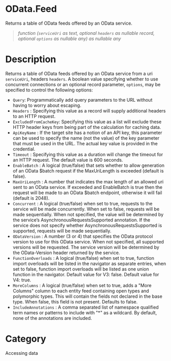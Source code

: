 ﻿# OData.Feed
Returns a table of OData feeds offered by an OData service.
> _function (<code>serviceUri</code> as text, optional <code>headers</code> as nullable record, optional <code>options</code> as nullable any) as nullable any_
# Description 
Returns a table of OData feeds offered by an OData service from a uri <code>serviceUri</code>, headers <code>headers</code>. A boolean value specifying whether to use concurrent connections or an optional record parameter, <code>options</code>, may be specified to control the following options:
    <ul>
    <li><code>Query</code>: Programmatically add query parameters to the URL without having to worry about escaping. </li>
    <li> <code>Headers</code> : Specifying this value as a record will supply additional headers to an HTTP request.</li>
    <li> <code>ExcludedFromCacheKey</code>: Specifying this value as a list will exclude these HTTP header keys from being part of the calculation for caching data.</li>
    <li> <code>ApiKeyName</code> : If the target site has a notion of an API key, this parameter can be used to specify the name (not the value) of the key parameter that must be used in the URL. The actual key value is provided in the credential.</li>
    <li> <code>Timeout</code> : Specifying this value as a duration will change the timeout for an HTTP request. The default value is 600 seconds.</li>
    <li> <code>EnableBatch</code> : A logical (true/false) that sets whether to allow generation of an OData $batch request if the MaxUriLength is exceeded (default is false).</li>
    <li> <code>MaxUriLength</code> : A number that indicates the max length of an allowed uri sent to an OData service. If exceeded and EnableBatch is true then the request will be made to an OData $batch endpoint, otherwise it will fail (default is 2048).</li>
    <li> <code>Concurrent</code> : A logical (true/false) when set to true, requests to the service will be made concurrently. When set to false, requests will be made sequentially. When not specified, the value will be determined by the service’s AsynchronousRequestsSupported annotation. If the service does not specify whether AsynchronousRequestsSupported is supported, requests will be made sequentially.</li>
    <li> <code>ODataVersion</code> : A number (3 or 4) that specifies the OData protocol version to use for this OData service. When not specified, all supported versions will be requested. The service version will be determined by the OData-Version header returned by the service.</li>
    <li> <code>FunctionOverloads</code> : A logical (true/false) when set to true, function import overloads will be listed in the navigator as separate entries, when set to false, function import overloads will be listed as one union function in the navigator. Default value for V3: false. Default value for V4: true.</li>
    <li> <code>MoreColumns</code> : A logical (true/false) when set to true, adds a "More Columns" column to each entity feed containing open types and polymorphic types. This will contain the fields not declared in the base type. When false, this field is not present. Defaults to false.</li>
    <li> <code>IncludeAnnotations</code> : A comma separated list of namespace qualified term names or patterns to include with "*" as a wildcard. By default, none of the annotations are included.</li>
    </ul>

# Category 
Accessing data
